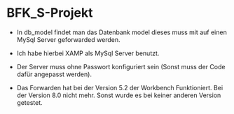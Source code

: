 # BFK_S-Projekt

- In db_model findet man das Datenbank model dieses muss mit auf einen MySql Server geforwarded werden.

- Ich habe hierbei XAMP als MySql Server benutzt. 

- Der Server muss ohne Passwort konfiguriert sein (Sonst muss der Code dafür angepasst werden).

- Das Forwarden hat bei der Version 5.2 der Workbench Funktioniert. Bei der Version 8.0 nicht mehr. Sonst wurde es bei keiner anderen Version getestet.
